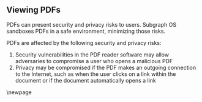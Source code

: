 ## Viewing PDFs

PDFs can present security and privacy risks to users. Subgraph OS sandboxes
PDFs in a safe environment, minimizing those risks. 

PDFs are affected by the following security and privacy risks:

1. Security vulnerabilities in the PDF reader software may allow adversaries
to compromise a user who opens a malicious PDF
2. Privacy may be compromised if the PDF makes an outgoing connection to the
Internet, such as when the user clicks on a link within the document or if
the document automatically opens a link

\newpage
